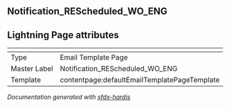 ## Notification_REScheduled_WO_ENG

## Lightning Page attributes

|<!-- -->|<!-- -->|
|:---|:---|
|Type| Email Template Page|
|Master Label|Notification_REScheduled_WO_ENG|
|Template|contentpage:defaultEmailTemplatePageTemplate|




<!-- Page description -->


_Documentation generated with [sfdx-hardis](https://sfdx-hardis.cloudity.com)_
